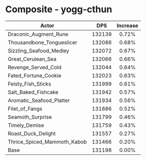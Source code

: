 # Composite - yogg-cthun
| Actor | DPS | Increase |
|---|:---:|:---:|
|Draconic_Augment_Rune|132139|0.72%|
|Thousandbone_Tongueslicer|132086|0.68%|
|Sizzling_Seafood_Medley|132072|0.67%|
|Great_Cerulean_Sea|132066|0.66%|
|Revenge_Served_Cold|132044|0.64%|
|Fated_Fortune_Cookie|132023|0.63%|
|Feisty_Fish_Sticks|131999|0.61%|
|Salt_Baked_Fishcake|131942|0.57%|
|Aromatic_Seafood_Platter|131934|0.56%|
|Filet_of_Fangs|131886|0.52%|
|Seamoth_Surprise|131799|0.46%|
|Timely_Demise|131759|0.43%|
|Roast_Duck_Delight|131557|0.27%|
|Thrice_Spiced_Mammoth_Kabob|131466|0.20%|
|Base|131198|0.00%|
